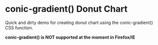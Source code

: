 # conic-gradient() Donut Chart

Quick and dirty demo for creating donut chart using the conic-gradient() CSS function.

**conic-gradient() is NOT supported at the moment in Firefox/IE**
